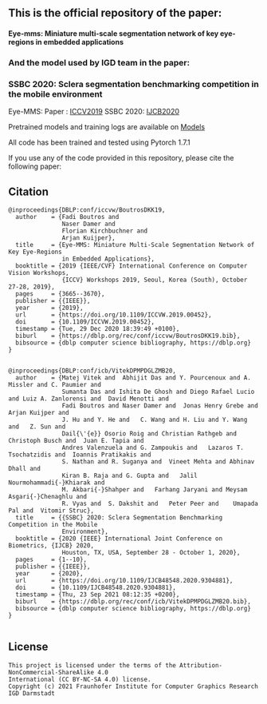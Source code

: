 ## This is the official repository of the paper:
#### Eye-mms: Miniature multi-scale segmentation network of key eye-regions in embedded applications
### And the model used by IGD team in the paper:
### SSBC 2020: Sclera segmentation benchmarking competition in the mobile environment
Eye-MMS: Paper : [ICCV2019](https://openaccess.thecvf.com/content_ICCVW_2019/papers/OpenEDS/Boutros_Eye-MMS_Miniature_Multi-Scale_Segmentation_Network_of_Key_Eye-Regions_in_Embedded_ICCVW_2019_paper.pdf)
SSBC 2020: [IJCB2020](https://ieeexplore.ieee.org/stamp/stamp.jsp?arnumber=9304881)




Pretrained models and training logs are available on [Models](https://drive.google.com/drive/folders/1K3NXvN-_8x_h3FNBl-aC4toyrtNnB3t-?usp=sharing) 


All code has been trained and tested using  Pytorch 1.7.1
 


If you use any of the code provided in this repository, please cite the following paper:
## Citation
```
@inproceedings{DBLP:conf/iccvw/BoutrosDKK19,
  author    = {Fadi Boutros and
               Naser Damer and
               Florian Kirchbuchner and
               Arjan Kuijper},
  title     = {Eye-MMS: Miniature Multi-Scale Segmentation Network of Key Eye-Regions
               in Embedded Applications},
  booktitle = {2019 {IEEE/CVF} International Conference on Computer Vision Workshops,
               {ICCV} Workshops 2019, Seoul, Korea (South), October 27-28, 2019},
  pages     = {3665--3670},
  publisher = {{IEEE}},
  year      = {2019},
  url       = {https://doi.org/10.1109/ICCVW.2019.00452},
  doi       = {10.1109/ICCVW.2019.00452},
  timestamp = {Tue, 29 Dec 2020 18:39:49 +0100},
  biburl    = {https://dblp.org/rec/conf/iccvw/BoutrosDKK19.bib},
  bibsource = {dblp computer science bibliography, https://dblp.org}
}


@inproceedings{DBLP:conf/icb/VitekDPMPDGLZMB20,
  author    = {Matej Vitek and  Abhijit Das and Y. Pourcenoux and A. Missler and C. Paumier and
               Sumanta Das and Ishita De Ghosh and Diego Rafael Lucio and Luiz A. Zanlorensi and  David Menotti and
               Fadi Boutros and Naser Damer and  Jonas Henry Grebe and Arjan Kuijper and
               J. Hu and Y. He and   C. Wang and H. Liu and Y. Wang and   Z. Sun and
               Dail{\'{e}} Osorio Roig and Christian Rathgeb and Christoph Busch and  Juan E. Tapia and
               Andres Valenzuela and G. Zampoukis and   Lazaros T. Tsochatzidis and  Ioannis Pratikakis and
               S. Nathan and R. Suganya and  Vineet Mehta and Abhinav Dhall and
               Kiran B. Raja and G. Gupta and   Jalil Nourmohammadi{-}Khiarak and
               M. Akbari{-}Shahper and   Farhang Jaryani and Meysam Asgari{-}Chenaghlu and
               R. Vyas and  S. Dakshit and   Peter Peer and    Umapada Pal and  Vitomir Struc},
  title     = {{SSBC} 2020: Sclera Segmentation Benchmarking Competition in the Mobile
               Environment},
  booktitle = {2020 {IEEE} International Joint Conference on Biometrics, {IJCB} 2020,
               Houston, TX, USA, September 28 - October 1, 2020},
  pages     = {1--10},
  publisher = {{IEEE}},
  year      = {2020},
  url       = {https://doi.org/10.1109/IJCB48548.2020.9304881},
  doi       = {10.1109/IJCB48548.2020.9304881},
  timestamp = {Thu, 23 Sep 2021 08:12:35 +0200},
  biburl    = {https://dblp.org/rec/conf/icb/VitekDPMPDGLZMB20.bib},
  bibsource = {dblp computer science bibliography, https://dblp.org}
}


```


## License

```
This project is licensed under the terms of the Attribution-NonCommercial-ShareAlike 4.0 
International (CC BY-NC-SA 4.0) license. 
Copyright (c) 2021 Fraunhofer Institute for Computer Graphics Research IGD Darmstadt
```